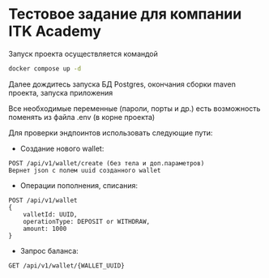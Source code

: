 # Тестовое задание для компании ITK Academy

Запуск проекта осуществляется командой 
```bash
docker compose up -d
```
Далее дождитесь запуска БД Postgres, окончания сборки maven проекта, запуска приложения

Все необходимые переменные (пароли, порты и др.) есть возможность поменять из файла .env (в корне проекта)

Для проверки эндпоинтов использовать следующие пути:

- Создание нового wallet:
```http
POST /api/v1/wallet/create (без тела и доп.параметров)
Вернет json c полем uuid созданного wallet
```

- Операции пополнения, списания:
```http
POST /api/v1/wallet
{
    valletId: UUID,
    operationType: DEPOSIT or WITHDRAW,
    amount: 1000
}
```

- Запрос баланса:
```http
GET /api/v1/wallet/{WALLET_UUID}
```

